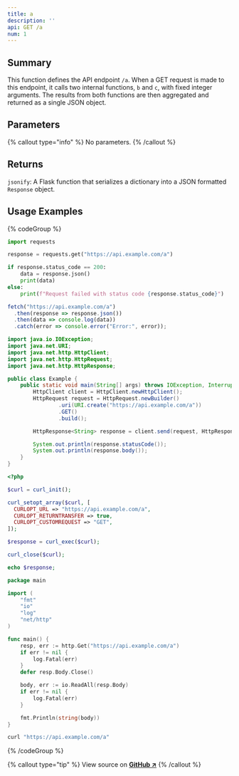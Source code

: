 ```yaml
---
title: a
description: ''
api: GET /a
num: 1
---
```

## Summary
This function defines the API endpoint `/a`. When a GET request is made to this endpoint, it calls two internal functions, `b` and `c`, with fixed integer arguments. The results from both functions are then aggregated and returned as a single JSON object.

## Parameters
{% callout type="info" %}
No parameters.
{% /callout %}

## Returns
`jsonify`: A Flask function that serializes a dictionary into a JSON formatted `Response` object.

## Usage Examples
{% codeGroup %}

```python {% filename="Python" showLineNumbers=true %}
import requests

response = requests.get("https://api.example.com/a")

if response.status_code == 200:
    data = response.json()
    print(data)
else:
    print(f"Request failed with status code {response.status_code}")

```

```javascript {% filename="JavaScript" showLineNumbers=true %}
fetch("https://api.example.com/a")
  .then(response => response.json())
  .then(data => console.log(data))
  .catch(error => console.error("Error:", error));
```

```java {% filename="Java" showLineNumbers=true %}
import java.io.IOException;
import java.net.URI;
import java.net.http.HttpClient;
import java.net.http.HttpRequest;
import java.net.http.HttpResponse;

public class Example {
    public static void main(String[] args) throws IOException, InterruptedException {
        HttpClient client = HttpClient.newHttpClient();
        HttpRequest request = HttpRequest.newBuilder()
                .uri(URI.create("https://api.example.com/a"))
                .GET()
                .build();

        HttpResponse<String> response = client.send(request, HttpResponse.BodyHandlers.ofString());

        System.out.println(response.statusCode());
        System.out.println(response.body());
    }
}
```

```php {% filename="PHP" showLineNumbers=true %}
<?php

$curl = curl_init();

curl_setopt_array($curl, [
  CURLOPT_URL => "https://api.example.com/a",
  CURLOPT_RETURNTRANSFER => true,
  CURLOPT_CUSTOMREQUEST => "GET",
]);

$response = curl_exec($curl);

curl_close($curl);

echo $response;
```

```go {% filename="GO" showLineNumbers=true %}
package main

import (
	"fmt"
	"io"
	"log"
	"net/http"
)

func main() {
	resp, err := http.Get("https://api.example.com/a")
	if err != nil {
		log.Fatal(err)
	}
	defer resp.Body.Close()

	body, err := io.ReadAll(resp.Body)
	if err != nil {
		log.Fatal(err)
	}

	fmt.Println(string(body))
}

```

```bash {% filename="cURL" showLineNumbers=true %}
curl "https://api.example.com/a"
```
{% /codeGroup %}

{% callout type="tip" %}
View source on [**GitHub ↗**](https://github.com/devscribe-team/httpbin/blob/master/httpbin/core.py#L240-L247)
{% /callout %}